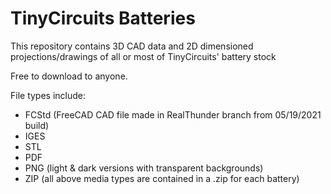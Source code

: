 # TinyCircuits Batteries

This repository contains 3D CAD data and 2D dimensioned projections/drawings of all or most of TinyCircuits' battery stock

Free to download to anyone.

File types include:
* FCStd (FreeCAD CAD file made in RealThunder branch from 05/19/2021 build)
* IGES
* STL
* PDF
* PNG (light & dark versions with transparent backgrounds)
* ZIP (all above media types are contained in a .zip for each battery)
